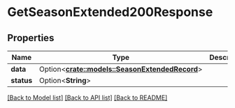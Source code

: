# GetSeasonExtended200Response

## Properties

Name | Type | Description | Notes
------------ | ------------- | ------------- | -------------
**data** | Option<[**crate::models::SeasonExtendedRecord**](SeasonExtendedRecord.md)> |  | [optional]
**status** | Option<**String**> |  | [optional]

[[Back to Model list]](../README.md#documentation-for-models) [[Back to API list]](../README.md#documentation-for-api-endpoints) [[Back to README]](../README.md)


